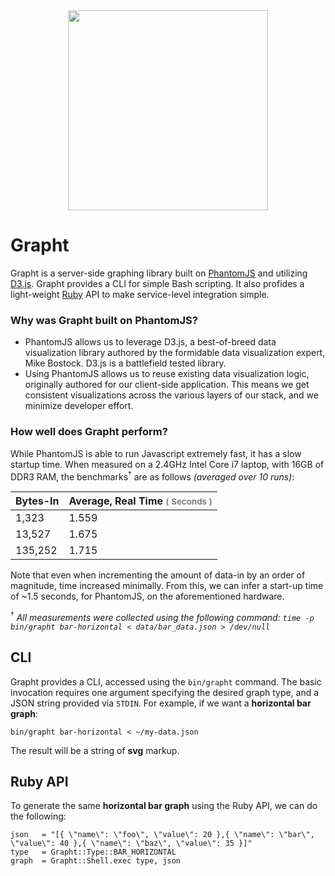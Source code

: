 <img src='http://upload.wikimedia.org/wikipedia/commons/thumb/1/15/Graft_182_%28PSF%29.png/320px-Graft_182_%28PSF%29.png' style='width: 320px; margin: 0 auto; display: block;'/>

# Grapht

Grapht is a server-side graphing library built on [PhantomJS](https://github.com/ariya/phantomjs/wiki)
and utilizing [D3.js](http://d3js.org/).  Grapht provides a CLI for simple Bash scripting.
It also profides a light-weight [Ruby](https://www.ruby-lang.org/en/)
API to make service-level integration simple.

### Why was Grapht built on PhantomJS?

- PhantomJS allows us to leverage D3.js, a best-of-breed data visualization library
authored by the formidable data visualization expert, Mike Bostock.  D3.js is a
battlefield tested library.
- Using PhantomJS allows us to reuse existing data visualization logic, originally
authored for our client-side application. This means we get consistent visualizations
across the various layers of our stack, and we minimize developer effort.

### How well does Grapht perform?

While PhantomJS is able to run Javascript extremely fast, it has a slow startup
time.  When measured on a 2.4GHz Intel Core i7 laptop, with 16GB of DDR3 RAM, the
benchmarks<sup>†</sup> are as follows _(averaged over 10 runs)_:

<table style='width: 100%;'>
  <thead>
    <tr>
      <th>Bytes-In</th>
      <th>Average, Real Time <small style='color:gray;'>( Seconds )</small></th>
    </tr>
  </thead>
  <tbody>
    <tr>
      <td>1,323</td>
      <td>1.559</td>
    </tr>
    <tr>
      <td>13,527</td>
      <td>1.675</td>
    </tr>
    <tr>
      <td>135,252</td>
      <td>1.715</td>
    </tr>
  </tbody>
</table>

Note that even when incrementing the amount of data-in by an order of magnitude,
time increased minimally.  From this, we can infer a start-up time of ~1.5 seconds,
for PhantomJS, on the aforementioned hardware.

<sup>†</sup> _All measurements were collected using the following command: `time -p bin/grapht bar-horizontal < data/bar_data.json > /dev/null`_

## CLI

Grapht provides a CLI, accessed using the `bin/grapht` command.  The basic invocation
requires one argument specifying the desired graph type, and a JSON string provided
via `STDIN`.  For example, if we want a **horizontal bar graph**:

    bin/grapht bar-horizontal < ~/my-data.json

The result will be a string of **svg** markup.

## Ruby API

To generate the same **horizontal bar graph** using the Ruby API, we can do the
following:

    json   = "[{ \"name\": \"foo\", \"value\": 20 },{ \"name\": \"bar\", \"value\": 40 },{ \"name\": \"baz\", \"value\": 35 }]"
    type   = Grapht::Type::BAR_HORIZONTAL
    graph  = Grapht::Shell.exec type, json
